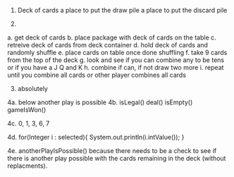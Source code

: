 1. Deck of cards
a place to put the draw pile
a place to put the discard pile

2. 

a. get deck of cards
b. place package with deck of cards on the table
c. retreive deck of cards from deck container
d. hold deck of cards and randomly shuffle
e. place cards on table once done shuffling
f. take 9 cards from the top of the deck
g. look and see if you can combine any to be tens or if you have a J Q and K
h. combine if can, if not draw two more 
i. repeat until you combine all cards or other player combines all cards

3. absolutely

4a. below another play is possible
4b. isLegal()
	deal()
	isEmpty()
	gameIsWon()

4c. 0, 1, 3, 6, 7

4d. for(Integer i : selected){
	System.out.println(i.intValue());
}

4e. anotherPlayIsPossible() because there needs to be a check to see if there is another play possible with the cards remaining in the deck (without replacments).


 
